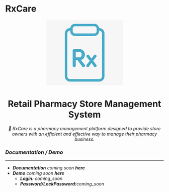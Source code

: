 <!-- @format -->

# RxCare

<p align="center">
<img src="./assets/rxcare-logo.png"/>
</p>
<h1 align="center"> Retail Pharmacy Store Management System</h1>

<p align="center"><i>🏥 RxCare is a pharmacy management platform designed to provide store owners with an efficient and effective way to manage their pharmacy business.</p>

<h3>Documentation / Demo</h3>
<hr>

<ul>
<li><b>Documentation</b> coming soon <b>here</b></a></li>
<li><b>Demo</b> coming soon <b>here </b></a>
<ul>
<li><b>Login:</b> coming_soon</li>
<li><b>Password/LockPassword:</b>coming_soon</li>
</ul>
</li>
</ul>
